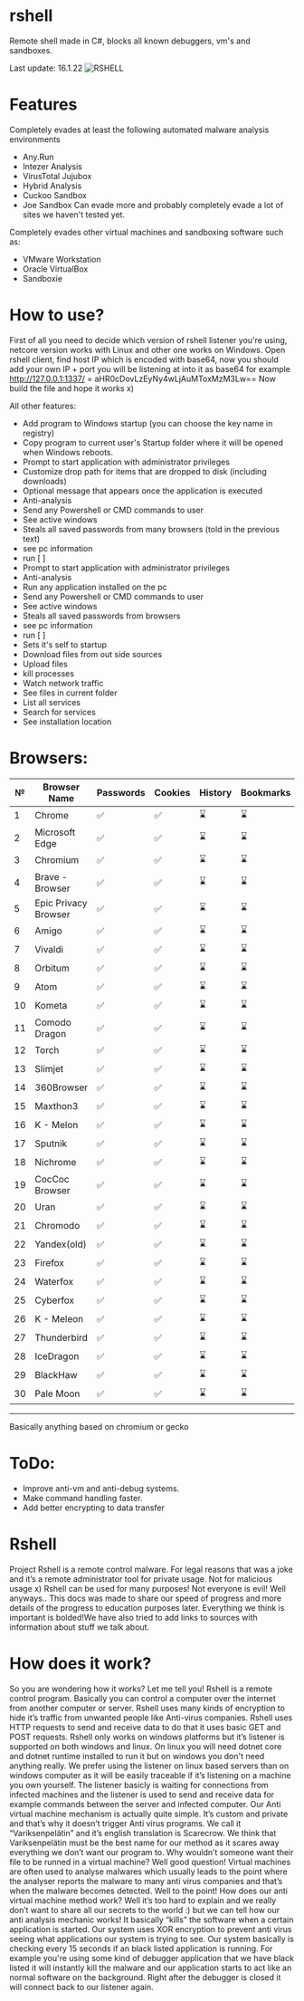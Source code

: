 # rshell
Remote shell made in C#, blocks all known debuggers, vm's and sandboxes.

Last update: 16.1.22
<img src="https://github.com/spuqe/rshell/blob/main/rshell.jpg?" alt="RSHELL" border="0">

# Features
Completely evades at least the following automated malware analysis environments
* Any.Run
* Intezer Analysis
* VirusTotal Jujubox
* Hybrid Analysis
* Cuckoo Sandbox
* Joe Sandbox
Can evade more and probably completely evade a lot of sites we haven't tested yet.

Completely evades other virtual machines and
sandboxing software such as:
* VMware Workstation
* Oracle VirtualBox
* Sandboxie

# How to use?
First of all you need to decide which version of rshell listener you're using, netcore version works with Linux and other one works on Windows.
Open rshell client, find host IP which is encoded with base64, now you should add your own IP + port you will be listening at into it as base64 for example 
http://127.0.0.1:1337/ = aHR0cDovLzEyNy4wLjAuMToxMzM3Lw==
Now build the file and hope it works x)

All other features:
* Add program to Windows startup (you can choose the key name in registry)
* Copy program to current user's Startup folder where it will be opened when Windows reboots.
* Prompt to start application with administrator privileges
* Customize drop path for items that are dropped to disk (including downloads)
* Optional message that appears once the application is executed
* Anti-analysis
* Send any Powershell or CMD commands to user
* See active windows
* Steals all saved passwords from many browsers (told in the previous text)
* see pc information
* run <program> [<arguments> <working dir>]
* Prompt to start application with administrator privileges
* Anti-analysis
* Run any application installed on the pc
* Send any Powershell or CMD commands to user
* See active windows
* Steals all saved passwords from browsers
* see pc information
* run <program> [<arguments> <working dir>]
* Sets it's self to startup
* Download files from out side sources
* Upload files
* kill processes
* Watch network traffic
* See files in current folder
* List all services
* Search for services
* See installation location

# Browsers:

| № | Browser Name | Passwords | Cookies | History | Bookmarks |
| --- | --- | --- | --- | --- | --- |
| 1 | Chrome | &#9989; | &#9989; | &#8987; | &#8987; |
| 2 | Microsoft Edge | &#9989; | &#9989; | &#8987; | &#8987; |
| 3 | Chromium | &#9989; | &#9989; | &#8987; | &#8987; |
| 4 | Brave - Browser | &#9989; | &#9989; | &#8987; | &#8987; |
| 5 | Epic Privacy Browser | &#9989; | &#9989; | &#8987; | &#8987; |
| 6 | Amigo | &#9989; | &#9989; | &#8987; | &#8987; |
| 7 | Vivaldi | &#9989; | &#9989; | &#8987; | &#8987; |
| 8 | Orbitum | &#9989; | &#9989; | &#8987; | &#8987; |
| 9 | Atom | &#9989; | &#9989; | &#8987; | &#8987; |
| 10 | Kometa | &#9989; | &#9989; | &#8987; | &#8987; |
| 11 | Comodo Dragon | &#9989; | &#9989; | &#8987; | &#8987; |
| 12 | Torch | &#9989; | &#9989; | &#8987; | &#8987; |
| 13 | Slimjet | &#9989; | &#9989; | &#8987; | &#8987; |
| 14 | 360Browser | &#9989; | &#9989; | &#8987; | &#8987; |
| 15 | Maxthon3 | &#9989; | &#9989; | &#8987; | &#8987; |
| 16 | K - Melon | &#9989; | &#9989; | &#8987; | &#8987; |
| 17 | Sputnik | &#9989; | &#9989; | &#8987; | &#8987; |
| 18 | Nichrome | &#9989; | &#9989; | &#8987; | &#8987; |
| 19 | CocCoc Browser | &#9989; | &#9989; | &#8987; | &#8987; |
| 20 | Uran | &#9989; | &#9989; | &#8987; | &#8987; |
| 21 | Chromodo | &#9989; | &#9989; | &#8987; | &#8987; |
| 22 | Yandex(old) | &#9989; | &#9989; | &#8987; | &#8987; |
| 23 | Firefox | &#9989; | &#9989; | &#8987; | &#8987; |
| 24 | Waterfox | &#9989; | &#9989; | &#8987; | &#8987; |
| 25 | Cyberfox | &#9989; | &#9989; | &#8987; | &#8987; |
| 26 | K - Meleon | &#9989; | &#9989; | &#8987; | &#8987; |
| 27 | Thunderbird | &#9989; | &#9989; | &#8987; | &#8987; |
| 28 | IceDragon | &#9989; | &#9989; | &#8987; | &#8987; |
| 29 | BlackHaw | &#9989; | &#9989; | &#8987; | &#8987; |
| 30 | Pale Moon | &#9989; | &#9989; | &#8987; | &#8987; |
--------------------------------------------------
Basically anything based on chromium or gecko

# ToDo:
* Improve anti-vm and anti-debug systems.
* Make command handling faster.
* Add better encrypting to data transfer

# Rshell
Project Rshell is a remote control malware. For legal reasons that was a joke and it’s a remote administrator tool for private usage. Not for malicious usage x) Rshell can be used for many purposes! Not everyone is evil! Well anyways.. This docs was made to share our speed of progress and more details of the progress to education purposes later. Everything we think is important is bolded!We have also tried to add links to sources with information about stuff we talk about.

# How does it work?
So you are wondering how it works? Let me tell you!
Rshell is a remote control program. Basically you can control a computer over the internet from another computer or server.
Rshell uses many kinds of encryption to hide it’s traffic from unwanted people like Anti-virus companies. Rshell uses HTTP requests to send and receive data to do that it uses basic GET and POST requests.
Rshell only works on windows platforms but it’s listener is supported on both windows and linux. On linux you will need dotnet core and dotnet runtime installed to run it but on windows you don't need anything really. We prefer using the listener on linux based servers than on windows computer as it will be easily traceable if it’s listening on a machine you own yourself. 
The listener basicly is waiting for connections from infected machines and the listener is used to send and receive data for example commands between the server and infected computer. 
Our Anti virtual machine mechanism is actually quite simple. It’s custom and private and that’s why it doesn’t trigger Anti virus programs. We call it “Variksenpelätin” and it’s english translation is Scarecrow. We think that Variksenpelätin must be the best name for our method as it scares away everything we don’t want our program to. 
Why wouldn’t someone want their file to be runned in a virtual machine? Well good question! Virtual machines are often used to analyse malwares which usually leads to the point where the analyser reports the malware to many anti virus companies and that’s when the malware becomes detected. Well to the point! How does our anti virtual machine method work? Well it’s too hard to explain and we really don’t want to share all our secrets to the world :) but we can tell how our anti analysis mechanic works! It basically “kills” the software when a certain application is started. Our system uses XOR encryption to prevent anti virus seeing what applications our system is trying to see. Our system basically is checking every 15 seconds if an black listed application is running. For example you're using some kind of debugger application that we have black listed it will instantly kill the malware and our application starts to act like an normal software on the background. Right after the debugger is closed it will connect back to our listener again.
